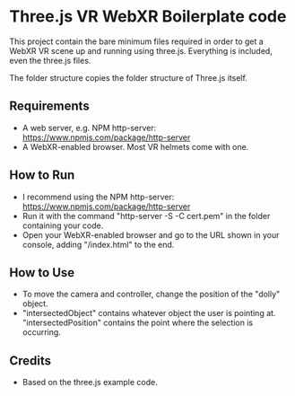 # Three.js VR WebXR Boilerplate code

This project contain the bare minimum files required in order to get a WebXR VR scene up and running using three.js.  Everything is included, even the three.js files.

The folder structure copies the folder structure of Three.js itself.

## Requirements
* A web server, e.g. NPM http-server: https://www.npmjs.com/package/http-server 
* A WebXR-enabled browser.  Most VR helmets come with one.


## How to Run
* I recommend using the NPM http-server: https://www.npmjs.com/package/http-server 
* Run it with the command "http-server -S -C cert.pem" in the folder containing your code.
* Open your WebXR-enabled browser and go to the URL shown in your console, adding "/index.html" to the end.


## How to Use
* To move the camera and controller, change the position of the "dolly" object.
* "intersectedObject" contains whatever object the user is pointing at.  "intersectedPosition" contains the point where the selection is occurring.


## Credits
* Based on the three.js example code.
